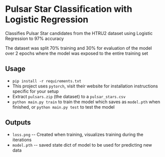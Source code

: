 
# Pulsar Star Classification with Logistic Regression

Classifies Pulsar Star candidates from the HTRU2 dataset using 
Logistic Regression to 97% accuracy

The dataset was split 70% training and 30% for evaluation of the model
over 2 epochs where the model was exposed to the entire training set

## Usage
 - `pip install -r requirements.txt`
 - This project uses `pytorch`, visit their website for installation
   instructions specific for your setup  
 - Extract `pulsars.zip` (the dataset) to a `pulsar_stars.csv`
 - `python main.py train` to train the model which saves as
   `model.pth` when finished, or `python main.py test` to test
   the model

## Outputs
 - `loss.png` -- Created when training, visualizes training during
   the iterations 
 - `model.pth`  -- saved state dict of model to be used for 
   predicting new data

